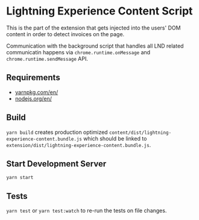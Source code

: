 # Lightning Experience Content Script
This is the part of the extension that gets injected into the users' DOM content in order to detect invoices on the page.

Communication with the background script that handles all LND related communicatin happens via `chrome.runtime.onMessage` and `chrome.runtime.sendMessage` API.

## Requirements
* [yarnpkg.com/en/](https://yarnpkg.com/en/)
* [nodejs.org/en/](https://nodejs.org/en/)

## Build
`yarn build` creates production optimized `content/dist/lightning-experience-content.bundle.js` which should be linked to `extension/dist/lightning-experience-content.bundle.js`.

## Start Development Server
`yarn start`

## Tests
`yarn test`
or
`yarn test:watch` to re-run the tests on file changes.
